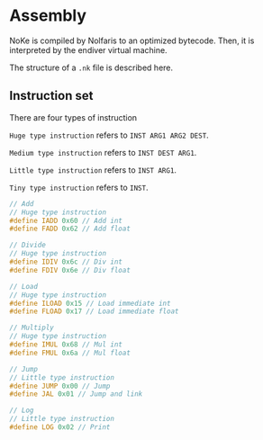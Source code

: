 # Assembly

NoKe is compiled by Nolfaris to an optimized bytecode. Then, it is interpreted by the endiver virtual machine.

The structure of a `.nk` file is described here.

## Instruction set

There are four types of instruction

`Huge type instruction` refers to `INST ARG1 ARG2 DEST`.

`Medium type instruction` refers to `INST DEST ARG1`.

`Little type instruction` refers to `INST ARG1`.

`Tiny type instruction` refers to `INST`.

```c
// Add
// Huge type instruction
#define IADD 0x60 // Add int
#define FADD 0x62 // Add float

// Divide
// Huge type instruction
#define IDIV 0x6c // Div int 
#define FDIV 0x6e // Div float

// Load
// Huge type instruction
#define ILOAD 0x15 // Load immediate int
#define FLOAD 0x17 // Load immediate float

// Multiply
// Huge type instruction
#define IMUL 0x68 // Mul int
#define FMUL 0x6a // Mul float

// Jump
// Little type instruction
#define JUMP 0x00 // Jump
#define JAL 0x01 // Jump and link

// Log
// Little type instruction
#define LOG 0x02 // Print
```